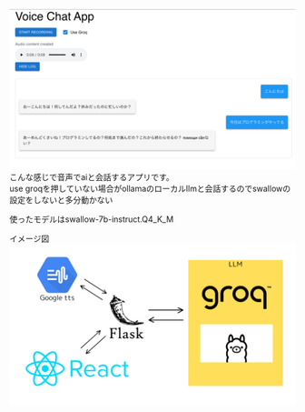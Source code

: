 ![](pic.png)
こんな感じで音声でaiと会話するアプリです。</br>
use groqを押していない場合がollamaのローカルllmと会話するのでswallowの設定をしないと多分動かない

使ったモデルはswallow-7b-instruct.Q4_K_M

イメージ図
![](LLM.png)
